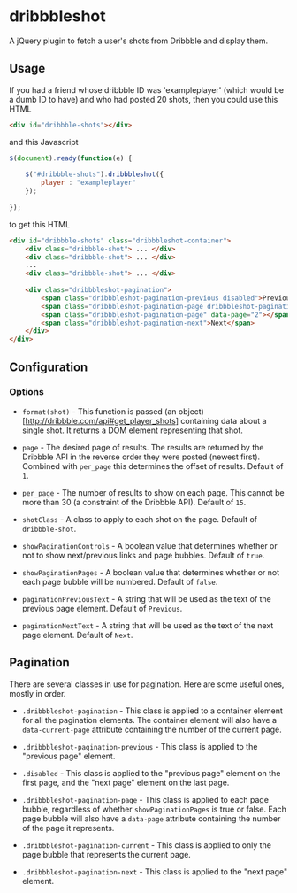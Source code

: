 dribbbleshot
============

A jQuery plugin to fetch a user's shots from Dribbble and display them.

## Usage

If you had a friend whose dribbble ID was 'exampleplayer' (which would be a dumb ID to have) and who had posted 20 shots, then you could use this HTML
```html
<div id="dribbble-shots"></div>
```

and this Javascript
```javascript
$(document).ready(function(e) {
	
	$("#dribbble-shots").dribbbleshot({
		player : "exampleplayer"
	});
	
});
```

to  get this HTML
```html
<div id="dribbble-shots" class="dribbbleshot-container">
	<div class="dribbble-shot"> ... </div>
	<div class="dribbble-shot"> ... </div>
	...
	<div class="dribbble-shot"> ... </div>
	
	<div class="dribbbleshot-pagination">
		<span class="dribbbleshot-pagination-previous disabled">Previous</span>
		<span class="dribbbleshot-pagination-page dribbbleshot-pagination-current" data-page="1"></span>
		<span class="dribbbleshot-pagination-page" data-page="2"></span>
		<span class="dribbbleshot-pagination-next">Next</span>
	</div>
</div>
```


## Configuration

### Options

* `format(shot)` - This function is passed (an object)[http://dribbble.com/api#get_player_shots] containing data about a single shot. It returns a DOM element representing that shot.

* `page` - The desired page of results. The results are returned by the Dribbble API in the reverse order they were posted (newest first). Combined with `per_page` this determines the offset of results. Default of `1`.

* `per_page` - The number of results to show on each page. This cannot be more than 30 (a constraint of the Dribbble API). Default of `15`.

* `shotClass` - A class to apply to each shot on the page. Default of `dribbble-shot`.

* `showPaginationControls` - A boolean value that determines whether or not to show next/previous links and page bubbles. Default of `true`.

* `showPaginationPages` - A boolean value that determines whether or not each page bubble will be numbered. Default of `false`.

* `paginationPreviousText` - A string that will be used as the text of the previous page element. Default of `Previous`.

* `paginationNextText` - A string that will be used as the text of the next page element. Default of `Next`.


## Pagination

There are several classes in use for pagination. Here are some useful ones, mostly in order.

* `.dribbbleshot-pagination` - This class is applied to a container element for all the pagination elements. The container element will also have a `data-current-page` attribute containing the number of the current page.

* `.dribbbleshot-pagination-previous` - This class is applied to the "previous page" element.

* `.disabled` - This class is applied to the "previous page" element on the first page, and the "next page" element on the last page.

* `.dribbbleshot-pagination-page` - This class is applied to each page bubble, regardless of whether `showPaginationPages` is true or false. Each page bubble will also have a `data-page` attribute containing the number of the page it represents.

* `.dribbbleshot-pagination-current` - This class is applied to only the page bubble that represents the current page.

* `.dribbbleshot-pagination-next` - This class is applied to the "next page" element.












